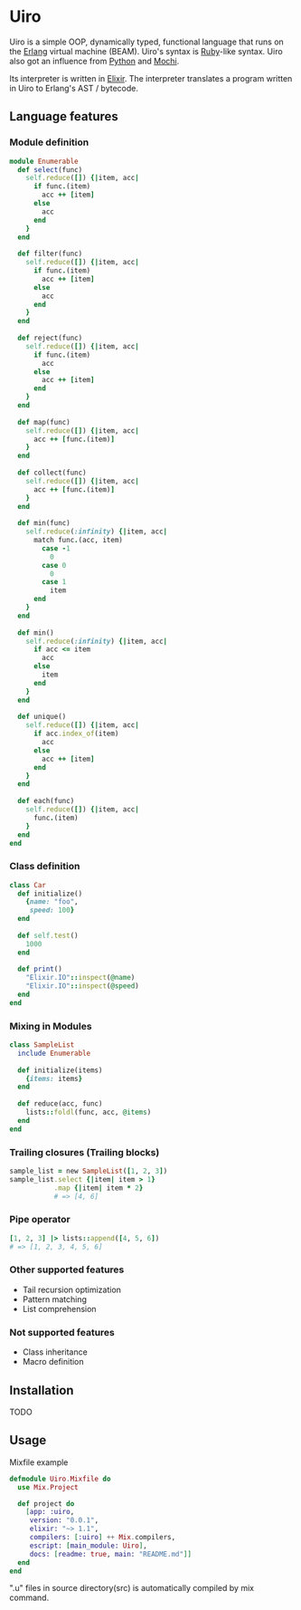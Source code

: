 # Uiro

Uiro is a simple OOP, dynamically typed, functional language that runs on the [Erlang](http://www.erlang.org) virtual machine (BEAM).
Uiro's syntax is [Ruby](https://www.ruby-lang.org)-like syntax. Uiro also got an influence from [Python](https://www.python.org) and [Mochi](https://github.com/i2y/mochi).

Its interpreter is written in [Elixir](http://elixir-lang.org). The interpreter translates a program written in Uiro to Erlang's AST / bytecode.

## Language features
### Module definition
```ruby
module Enumerable
  def select(func)
    self.reduce([]) {|item, acc|
      if func.(item)
        acc ++ [item]
      else
        acc
      end
    }
  end
  
  def filter(func)
    self.reduce([]) {|item, acc|
      if func.(item)
        acc ++ [item]
      else
        acc
      end
    }
  end
  
  def reject(func)
    self.reduce([]) {|item, acc|
      if func.(item)
        acc
      else
        acc ++ [item]
      end
    }
  end
  
  def map(func)
    self.reduce([]) {|item, acc|
      acc ++ [func.(item)]
    }
  end
  
  def collect(func)
    self.reduce([]) {|item, acc|
      acc ++ [func.(item)]
    }
  end
  
  def min(func)
    self.reduce(:infinity) {|item, acc|
      match func.(acc, item)
        case -1
          0
        case 0
          0
        case 1
          item
      end
    }
  end
  
  def min()
    self.reduce(:infinity) {|item, acc|
      if acc <= item
        acc
      else
        item
      end
    }
  end
  
  def unique()
    self.reduce([]) {|item, acc|
      if acc.index_of(item)
        acc
      else
        acc ++ [item]
      end
    }
  end
  
  def each(func)
    self.reduce([]) {|item, acc|
      func.(item)
    }
  end
end
```


### Class definition
```ruby
class Car
  def initialize()
    {name: "foo",
     speed: 100}
  end
  
  def self.test()
    1000
  end
  
  def print()
    "Elixir.IO"::inspect(@name)
    "Elixir.IO"::inspect(@speed)
  end
end
```

### Mixing in Modules
```ruby
class SampleList
  include Enumerable
  
  def initialize(items)
    {items: items}
  end
  
  def reduce(acc, func)
    lists::foldl(func, acc, @items)
  end
end
```

### Trailing closures (Trailing blocks)
```ruby
sample_list = new SampleList([1, 2, 3])
sample_list.select {|item| item > 1}
           .map {|item| item * 2}
           # => [4, 6]
```

### Pipe operator
```ruby
[1, 2, 3] |> lists::append([4, 5, 6])
# => [1, 2, 3, 4, 5, 6]
```

### Other supported features
- Tail recursion optimization
- Pattern matching
- List comprehension

### Not supported features
- Class inheritance
- Macro definition

## Installation
TODO

## Usage
Mixfile example 
```elixir
defmodule Uiro.Mixfile do
  use Mix.Project

  def project do
    [app: :uiro,
     version: "0.0.1",
     elixir: "~> 1.1",
     compilers: [:uiro] ++ Mix.compilers,
     escript: [main_module: Uiro],
     docs: [readme: true, main: "README.md"]]
  end
end
```
".u" files in source directory(src) is automatically compiled by mix command.

